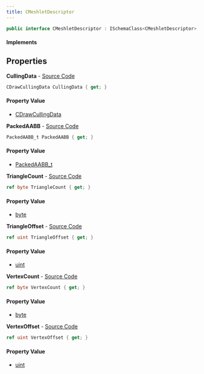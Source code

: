 ```yaml
---
title: CMeshletDescriptor
---
```


```csharp
public interface CMeshletDescriptor : ISchemaClass<CMeshletDescriptor>, ISchemaField, ISchemaClass, INativeHandle
```

#### Implements

## Properties

**CullingData** - [Source Code](https://github.com/swiftly-solution/swiftlys2/blob/master/managed/src/SwiftlyS2.Generated/Schemas/Interfaces/CMeshletDescriptor.cs#L18)

```csharp
CDrawCullingData CullingData { get; }
```

#### Property Value

- [CDrawCullingData](/docs/api/shared/schemadefinitions/cdrawcullingdata)

**PackedAABB** - [Source Code](https://github.com/swiftly-solution/swiftlys2/blob/master/managed/src/SwiftlyS2.Generated/Schemas/Interfaces/CMeshletDescriptor.cs#L16)

```csharp
PackedAABB_t PackedAABB { get; }
```

#### Property Value

- [PackedAABB_t](/docs/api/shared/schemadefinitions/packedaabb_t)

**TriangleCount** - [Source Code](https://github.com/swiftly-solution/swiftlys2/blob/master/managed/src/SwiftlyS2.Generated/Schemas/Interfaces/CMeshletDescriptor.cs#L26)

```csharp
ref byte TriangleCount { get; }
```

#### Property Value

- [byte](https://learn.microsoft.com/dotnet/api/system.byte)

**TriangleOffset** - [Source Code](https://github.com/swiftly-solution/swiftlys2/blob/master/managed/src/SwiftlyS2.Generated/Schemas/Interfaces/CMeshletDescriptor.cs#L22)

```csharp
ref uint TriangleOffset { get; }
```

#### Property Value

- [uint](https://learn.microsoft.com/dotnet/api/system.uint32)

**VertexCount** - [Source Code](https://github.com/swiftly-solution/swiftlys2/blob/master/managed/src/SwiftlyS2.Generated/Schemas/Interfaces/CMeshletDescriptor.cs#L24)

```csharp
ref byte VertexCount { get; }
```

#### Property Value

- [byte](https://learn.microsoft.com/dotnet/api/system.byte)

**VertexOffset** - [Source Code](https://github.com/swiftly-solution/swiftlys2/blob/master/managed/src/SwiftlyS2.Generated/Schemas/Interfaces/CMeshletDescriptor.cs#L20)

```csharp
ref uint VertexOffset { get; }
```

#### Property Value

- [uint](https://learn.microsoft.com/dotnet/api/system.uint32)

